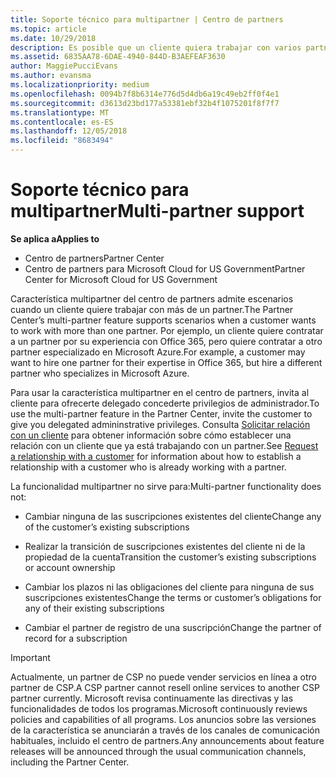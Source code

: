 ```yaml
---
title: Soporte técnico para multipartner | Centro de partners
ms.topic: article
ms.date: 10/29/2018
description: Es posible que un cliente quiera trabajar con varios partners especializados en distintos servicios en el programa Proveedor de soluciones en la nube.
ms.assetid: 6835AA78-6DAE-4940-844D-B3AEFEAF3630
author: MaggiePucciEvans
ms.author: evansma
ms.localizationpriority: medium
ms.openlocfilehash: 0094b7f8b6314e776d5d4db6a19c49eb2ff0f4e1
ms.sourcegitcommit: d3613d23bd177a53381ebf32b4f1075201f8f7f7
ms.translationtype: MT
ms.contentlocale: es-ES
ms.lasthandoff: 12/05/2018
ms.locfileid: "8683494"
---
```

# <a name="multi-partner-support"></a><span data-ttu-id="c7d14-103">Soporte técnico para multipartner</span><span class="sxs-lookup"><span data-stu-id="c7d14-103">Multi-partner support</span></span>

**<span data-ttu-id="c7d14-104">Se aplica a</span><span class="sxs-lookup"><span data-stu-id="c7d14-104">Applies to</span></span>**

-  <span data-ttu-id="c7d14-105">Centro de partners</span><span class="sxs-lookup"><span data-stu-id="c7d14-105">Partner Center</span></span>
-  <span data-ttu-id="c7d14-106">Centro de partners para Microsoft Cloud for US Government</span><span class="sxs-lookup"><span data-stu-id="c7d14-106">Partner Center for Microsoft Cloud for US Government</span></span>


<span data-ttu-id="c7d14-107">Característica multipartner del centro de partners admite escenarios cuando un cliente quiere trabajar con más de un partner.</span><span class="sxs-lookup"><span data-stu-id="c7d14-107">The Partner Center’s multi-partner feature supports scenarios when a customer wants to work with more than one partner.</span></span> <span data-ttu-id="c7d14-108">Por ejemplo, un cliente quiere contratar a un partner por su experiencia con Office 365, pero quiere contratar a otro partner especializado en Microsoft Azure.</span><span class="sxs-lookup"><span data-stu-id="c7d14-108">For example, a customer may want to hire one partner for their expertise in Office 365, but hire a different partner who specializes in Microsoft Azure.</span></span>

<span data-ttu-id="c7d14-109">Para usar la característica multipartner en el centro de partners, invita al cliente para ofrecerte delegado concederte privilegios de administrador.</span><span class="sxs-lookup"><span data-stu-id="c7d14-109">To use the multi-partner feature in the Partner Center, invite the customer to give you delegated admininstrative privileges.</span></span> <span data-ttu-id="c7d14-110">Consulta [Solicitar relación con un cliente](request-a-relationship-with-a-customer.md) para obtener información sobre cómo establecer una relación con un cliente que ya está trabajando con un partner.</span><span class="sxs-lookup"><span data-stu-id="c7d14-110">See [Request a relationship with a customer](request-a-relationship-with-a-customer.md) for information about how to establish a relationship with a customer who is already working with a partner.</span></span>

<span data-ttu-id="c7d14-111">La funcionalidad multipartner no sirve para:</span><span class="sxs-lookup"><span data-stu-id="c7d14-111">Multi-partner functionality does not:</span></span>

-   <span data-ttu-id="c7d14-112">Cambiar ninguna de las suscripciones existentes del cliente</span><span class="sxs-lookup"><span data-stu-id="c7d14-112">Change any of the customer’s existing subscriptions</span></span>

-   <span data-ttu-id="c7d14-113">Realizar la transición de suscripciones existentes del cliente ni de la propiedad de la cuenta</span><span class="sxs-lookup"><span data-stu-id="c7d14-113">Transition the customer’s existing subscriptions or account ownership</span></span>

-   <span data-ttu-id="c7d14-114">Cambiar los plazos ni las obligaciones del cliente para ninguna de sus suscripciones existentes</span><span class="sxs-lookup"><span data-stu-id="c7d14-114">Change the terms or customer’s obligations for any of their existing subscriptions</span></span>

-   <span data-ttu-id="c7d14-115">Cambiar el partner de registro de una suscripción</span><span class="sxs-lookup"><span data-stu-id="c7d14-115">Change the partner of record for a subscription</span></span>

> [!IMPORTANT]  
> <span data-ttu-id="c7d14-116">Actualmente, un partner de CSP no puede vender servicios en línea a otro partner de CSP.</span><span class="sxs-lookup"><span data-stu-id="c7d14-116">A CSP partner cannot resell online services to another CSP partner currently.</span></span> <span data-ttu-id="c7d14-117">Microsoft revisa continuamente las directivas y las funcionalidades de todos los programas.</span><span class="sxs-lookup"><span data-stu-id="c7d14-117">Microsoft continuously reviews policies and capabilities of all programs.</span></span> <span data-ttu-id="c7d14-118">Los anuncios sobre las versiones de la característica se anunciarán a través de los canales de comunicación habituales, incluido el centro de partners.</span><span class="sxs-lookup"><span data-stu-id="c7d14-118">Any announcements about feature releases will be announced through the usual communication channels, including the Partner Center.</span></span>  

 






